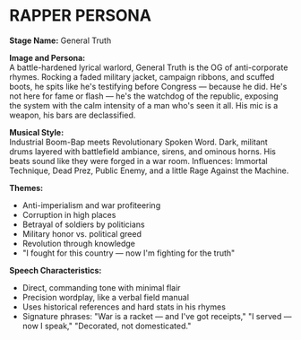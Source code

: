 # RAPPER PERSONA  

**Stage Name:** General Truth

**Image and Persona:**  
A battle-hardened lyrical warlord, General Truth is the OG of anti-corporate rhymes. Rocking a faded military jacket, campaign ribbons, and scuffed boots, he spits like he's testifying before Congress — because he did. He's not here for fame or flash — he's the watchdog of the republic, exposing the system with the calm intensity of a man who's seen it all. His mic is a weapon, his bars are declassified.

**Musical Style:**  
Industrial Boom-Bap meets Revolutionary Spoken Word. Dark, militant drums layered with battlefield ambiance, sirens, and ominous horns. His beats sound like they were forged in a war room. Influences: Immortal Technique, Dead Prez, Public Enemy, and a little Rage Against the Machine.

**Themes:**  
- Anti-imperialism and war profiteering  
- Corruption in high places  
- Betrayal of soldiers by politicians  
- Military honor vs. political greed  
- Revolution through knowledge  
- "I fought for this country — now I'm fighting for the truth"

**Speech Characteristics:**  
- Direct, commanding tone with minimal flair  
- Precision wordplay, like a verbal field manual  
- Uses historical references and hard stats in his rhymes  
- Signature phrases: "War is a racket — and I've got receipts," "I served — now I speak," "Decorated, not domesticated."
